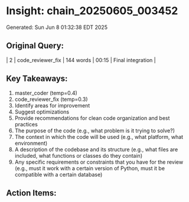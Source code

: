 # Insight: chain_20250605_003452
Generated: Sun Jun  8 01:32:38 EDT 2025

## Original Query:
| 2 | code_reviewer_fix | 144 words | 00:15 | Final integration |

## Key Takeaways:
1. master_coder (temp=0.4)
2. code_reviewer_fix (temp=0.3)
1. Identify areas for improvement
2. Suggest optimizations
3. Provide recommendations for clean code organization and best practices
1. The purpose of the code (e.g., what problem is it trying to solve?)
2. The context in which the code will be used (e.g., what platform, what environment)
3. A description of the codebase and its structure (e.g., what files are included, what functions or classes do they contain)
4. Any specific requirements or constraints that you have for the review (e.g., must it work with a certain version of Python, must it be compatible with a certain database)

## Action Items:
